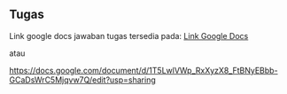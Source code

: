 ## Tugas
Link google docs jawaban tugas tersedia pada: [Link Google Docs](https://docs.google.com/document/d/1T5LwlVWp_RxXyzX8_FtBNyEBbb-GCaDsWrC5Mjqvw7Q/edit?usp=sharing)

atau 

https://docs.google.com/document/d/1T5LwlVWp_RxXyzX8_FtBNyEBbb-GCaDsWrC5Mjqvw7Q/edit?usp=sharing